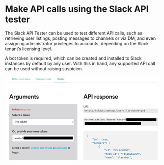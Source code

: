 # Make API calls using the Slack API tester

The Slack API Tester can be used to test different API calls, such as retrieving user listings, posting messages to channels or via DM, and even assigning administrator privileges to accounts, depending on the Slack tenant’s licensing level.

A bot token is required, which can be created and installed to Slack instances by default by any user. With this in hand, any supported API call can be used without raising suspicion.

![screenshot](slack_api_tester.png)